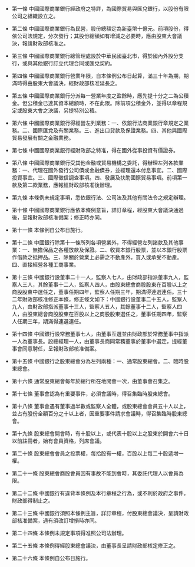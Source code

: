 * 第一條 中國國際商業銀行經政府之特許，為國際貿易與匯兌銀行，以股份有限公司之組織設立之。

* 第二條 中國國際商業銀行為民營，股份總額定為新臺幣十億元。前項股份，得依公司法規定，分次發行；其股份總額如有增減之必要時，應由股東大會議決，報請財政部核准之。

* 第三條 中國國際商業銀行總管理處設於中華民國臺北市，得於國內外設分支行，或與其他銀行訂立代理合同或匯兌契約。

* 第四條 中國國際商業銀行營業年限，自本條例公布日起算，滿三十年為期，期滿時得由股東大會議決，經財政部核准延長之。

* 第五條 中國國際商業銀行分派每一營業年度之盈餘時，應先提十分之二為公積金。但公積金已達其資本總額時，不在此限。除前項公積金外，並得以章程規定或股東大會之決議，另提特別公積。

* 第六條 中國國際商業銀行得經營左列業務：一、依銀行法商業銀行章規定之業務。二、國際匯兌及有關業務。三、進出口貸款及保證業務。四、其他與國際貿易發展有關之金融業務。

* 第七條 中國國際商業銀行經財政部之特准，得在國外從事投資有價證券。

* 第八條 中國國際商業銀行受其他金融或貿易機構之委託，得辦理左列各款業務：一、代理在國外發行公司債或金融債券，並經理還本付息事宜。二、國際投資事宜。三、國際徵信調查事項。四、發展及扶助國際貿易事項。前項第一款及第二款業務，應報經財政部核准後辦理。

* 第九條 本條例未規定事項，悉依銀行法、公司法及其他有關法令之規定辦理。

* 第十條 中國國際商業銀行應依本條例意旨，詳訂章程，經股東大會議決通過後，呈報財政部核准備案；修正時亦同。

* 第十一條 本條例自公布日施行。

* 第十二條 中國銀行除第十一條所列各項營業外，不得經營左列諸款及其他事業：一、無擔保品之各種放款及保證。二、收買本銀行股票，並以本銀行股票作借款之抵押品。三、除關於營業上必需之不動產外，買入或承受不動產。四、直接經營各種工商事業。

* 第十三條 中國銀行設董事二十一人，監察人七人，由財政部指派董事九人，監察人三人，其餘董事十二人，監察人四人，由股東總會商股股東在百股以上之商股股東中選任之，董事任期四年，監察人任期三年，期滿得連選連任。三十二年財政部核准修正本條，修正條文如下：中國銀行設董事二十五人，監察人九人，由財政部指派董事十三人，監察人五人，其餘董事十二人，監察人四人，由股東總會商股股東在百股以上之商股股東選任之，董事任期四年，監察人任期三年，期滿得連選連任。

* 第十四條 中國銀行設常務董事七人，由董事互選並由財政部於常務董事中指派一人為董事長。設總經理一人，由董事長商同常務董事於董事中選定，提經董事會同意聘任，呈報財政部核准備案。

* 第十五條 中國銀行之股東總會分為左列兩種：一、通常股東總會。二、臨時股東總會。

* 第十六條 通常股東總會每年於總行所在地開會一次，由董事會召集之。

* 第十七條 董事會認為有重要事件，必須會議時，得召集臨時股東總會。

* 第十八條 董事會遇有董事過半數或監察人全體，或股東總會會員五十人以上，並占有股份全額百分之十以上者，因重要事件請求會議時，得召集臨時股東總會。

* 第十九條 股東總會開會時，有十股以上，或代表十股以上之股東於開會六十日以前註冊者，始有會員資格，列席會議。

* 第二十條 股東總會會員之投票權，每拾股有一權，百股以上每二十股遞增一權。

* 第二十一條 股東總會商股會員因有事故不能到會時，其委託代理人以會員為限。

* 第二十二條 中國銀行有違背本條例及本行章程之行為，或不利於政府之事件，財政部得制止之。

* 第二十三條 中國銀行須照本條例主旨，詳訂章程，付股東總會議決，呈請財政部核准備案，遇有須改訂增損時亦同。

* 第二十四條 本條例未規定事項得准照公司法辦理。

* 第二十五條 本條例得經股東總會議決，由董事長呈請財政部核定修正之。

* 第二十六條 本條例自公布日施行。

